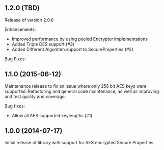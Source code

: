 ## 1.2.0 (TBD)
Release of version 2.0.0 

Enhancements:
 - Improved performance by using pooled Encryptor implementations
 - Added Triple DES support (#3)
 - Added Different Algorithm support to SecureProperties (#2)

Bug Fixes:


## 1.1.0 (2015-06-12)

Maintenance release to fix an issue where only 256 bit AES keys were supported. Refactoring and general code maintenance, as well as improving unit test quality and coverage.

Bug fixes:
 - Allow all AES supported keylengths (#1)

## 1.0.0 (2014-07-17)

Initial release of library with support for AES encrypted Secure Properties.
